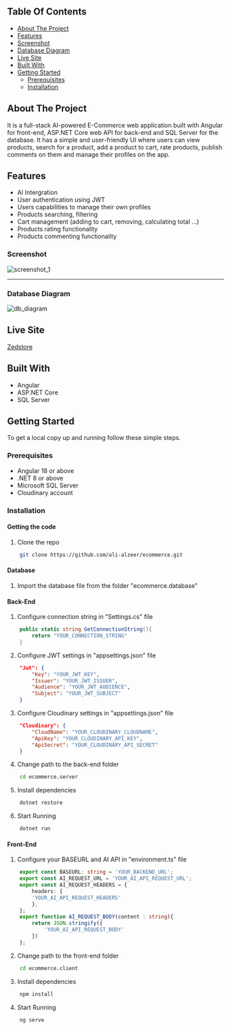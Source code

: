 <br/>

## Table Of Contents

- [About The Project](#about-the-project)
- [Features](#features)
- [Screenshot](#screenshot)
- [Database Diagram](#database-diagram)
- [Live Site](#live-site)
- [Built With](#built-with)
- [Getting Started](#getting-started)
  - [Prerequisites](#prerequisites)
  - [Installation](#installation)

## About The Project

It is a full-stack AI-powered E-Commerce web application built with Angular for front-end, ASP.NET Core web API for back-end and SQL Server for the database.
It has a simple and user-friendly UI where users can view products, search for a product, add a product to cart, rate products, publish comments on them and manage their profiles on the app.

## Features

- AI Intergration
- User authentication using JWT
- Users capabilities to manage their own profiles
- Products searching, filtering
- Cart management (adding to cart, removing, calculating total ...)
- Products rating functionality
- Products commenting functionality

### Screenshot

![screenshot_1](https://res.cloudinary.com/alzeerecommerce/image/upload/v1736689294/z_jylljd.gif)

<hr />

### Database Diagram

![db_diagram](https://res.cloudinary.com/alzeerecommerce/image/upload/v1736688856/zedstore_diagram_scbstl.png)

## Live Site

[Zedstore](http://zedstore.tryasp.net)

## Built With

- Angular
- ASP.NET Core
- SQL Server

## Getting Started

To get a local copy up and running follow these simple steps.

### Prerequisites

- Angular 18 or above
- .NET 8 or above
- Microsoft SQL Server
- Cloudinary account

### Installation

#### Getting the code

1. Clone the repo

```sh
    git clone https://github.com/ali-alzeer/ecommerce.git
```

#### Database

1. Import the database file from the folder "ecommerce.database"

#### Back-End

1. Configure connection string in "Settings.cs" file

```cs
    public static string GetConnectionString(){
        return "YOUR_CONNECTION_STRING"
    }
```

2. Configure JWT settings in "appsettings.json" file

```json
    "Jwt": {
        "Key": "YOUR_JWT_KEY",
        "Issuer": "YOUR_JWT_ISSUER",
        "Audience": "YOUR_JWT_AUDIENCE",
        "Subject": "YOUR_JWT_SUBJECT"
    }
```

3. Configure Cloudinary settings in "appsettings.json" file

```json
    "Cloudinary": {
        "CloudName": "YOUR_CLOUDINARY_CLOUDNAME",
        "ApiKey": "YOUR_CLOUDINARY_API_KEY",
        "ApiSecret": "YOUR_CLOUDINARY_API_SECRET"
    }
```

4. Change path to the back-end folder

```sh
    cd ecommerce.server
```

5. Install dependencies

```sh
    dotnet restore
```

6. Start Running

```sh
    dotnet run
```

#### Front-End

1. Configure your BASEURL and AI API in "environment.ts" file

```ts
    export const BASEURL: string = 'YOUR_BACKEND_URL';
    export const AI_REQUEST_URL = 'YOUR_AI_API_REQUEST_URL';
    export const AI_REQUEST_HEADERS = {
        headers: {
        'YOUR_AI_API_REQUEST_HEADERS'
        },
    };
    export function AI_REQUEST_BODY(content : string){ 
        return JSON.stringify({
            'YOUR_AI_API_REQUEST_BODY'
        })    
    };
```

2. Change path to the front-end folder

```sh
    cd ecommerce.client
```

3. Install dependencies

```sh
    npm install
```

4. Start Running

```sh
    ng serve
```
